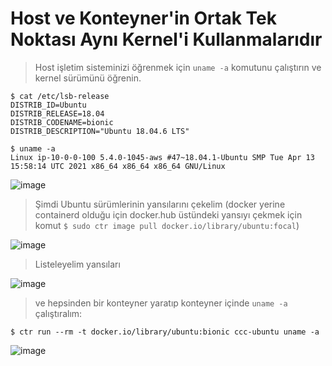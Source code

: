 # Host ve Konteyner'in Ortak Tek Noktası Aynı Kernel'i Kullanmalarıdır

> Host işletim sisteminizi öğrenmek için `uname -a` komutunu çalıştırın ve kernel sürümünü öğrenin.
```shell
$ cat /etc/lsb-release
DISTRIB_ID=Ubuntu
DISTRIB_RELEASE=18.04
DISTRIB_CODENAME=bionic
DISTRIB_DESCRIPTION="Ubuntu 18.04.6 LTS"

$ uname -a
Linux ip-10-0-0-100 5.4.0-1045-aws #47~18.04.1-Ubuntu SMP Tue Apr 13 15:58:14 UTC 2021 x86_64 x86_64 x86_64 GNU/Linux
```
![image](https://user-images.githubusercontent.com/261946/221383366-6b09e8ca-cd4a-467c-a50d-a0f794cf3ba8.png)


> Şimdi Ubuntu sürümlerinin yansılarını çekelim (docker yerine containerd olduğu için docker.hub üstündeki yansıyı çekmek için komut `$ sudo ctr image pull docker.io/library/ubuntu:focal`)

![image](https://user-images.githubusercontent.com/261946/221383305-282bf9e6-b35d-45db-97f9-6c35c71f9313.png)

> Listeleyelim yansıları 

![image](https://user-images.githubusercontent.com/261946/221383630-c648610c-4c2b-4a97-a4b0-c6bce225445b.png)

> ve hepsinden bir konteyner yaratıp konteyner içinde `uname -a` çalıştıralım:
```shell
$ ctr run --rm -t docker.io/library/ubuntu:bionic ccc-ubuntu uname -a
```

![image](https://user-images.githubusercontent.com/261946/221383547-f1be2733-aa97-4a9e-81e2-78532d8c1a0f.png)
